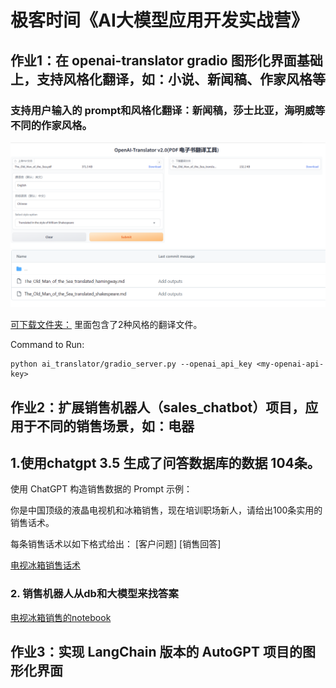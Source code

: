 # 极客时间《AI大模型应用开发实战营》
## 作业1：在 openai-translator gradio 图形化界面基础上，支持风格化翻译，如：小说、新闻稿、作家风格等

### 支持用户输入的 prompt和风格化翻译：新闻稿，莎士比亚，海明威等不同的作家风格。
![translator-v2-gradio](./homework-images/translatorv2-demo.png)
![translatorv2-outpputs](./homework-images/translatorv2-outputs.png)

[可下载文件夹：](https://github.com/sycao5/openai-quickstart/tree/yang-translator-v2/langchain/openai-translator/ai_translator/outputs) 里面包含了2种风格的翻译文件。

Command to Run:

```
python ai_translator/gradio_server.py --openai_api_key <my-openai-api-key>
```

## 作业2：扩展销售机器人（sales_chatbot）项目，应用于不同的销售场景，如：电器

## 1.使用chatgpt 3.5 生成了问答数据库的数据 104条。

使用 ChatGPT 构造销售数据的 Prompt 示例：


你是中国顶级的液晶电视机和冰箱销售，现在培训职场新人，请给出100条实用的销售话术。

每条销售话术以如下格式给出：
[客户问题]
[销售回答]

[电视冰箱销售话术](https://github.com/sycao5/openai-quickstart/blob/yang-translator-v2/langchain/sales_chatbot/electron_sales_data.txt)

### 2. 销售机器人从db和大模型来找答案

[电视冰箱销售的notebook](https://github.com/sycao5/openai-quickstart/blob/yang-translator-v2/langchain/sales_chatbot/sales_electrons.ipynb)


## 作业3：实现 LangChain 版本的 AutoGPT 项目的图形化界面

